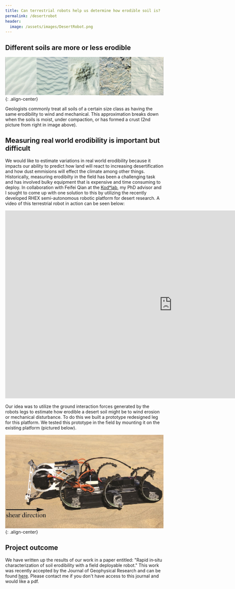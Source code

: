 ```yaml
---
title: Can terrestrial robots help us determine how erodible soil is?
permalink: /desertrobot
header:
  image: /assets/images/DesertRobot.png
---
```


## Different soils are more or less erodible 

![image-center](/assets/images/DesertSoilsSmall.png){: .align-center}

Geologists commonly treat all soils of a certain size class as having the same erodibility to wind and mechanical. This approximation breaks down when the soils is moist, under compaction, or has formed a crust (2nd picture from right in image above). 

## Measuring real world erodibility is important but difficult

We would like to estimate variations in real world erodibility because it impacts our ability to predict how land will react to increasing desertification and how dust emmisions will effect the climate among other things. Historically, measuring erodibilty in the field has been a challenging task and has involved bulky equipment that is expensive and time consuming to deploy. In collaboration with Feifei Qian at the [Kod\*lab](https://kodlab.seas.upenn.edu/), my PhD advisor and I sought to come up with one solution to this by utilizing the recently developed RHEX semi-autonomous robotic platform for desert research. A video of this terrestrial robot in action can be seen below:

<iframe width="1062" height="597" src="https://www.youtube-nocookie.com/embed/IZg8dxaUlpw" frameborder="0" allow="accelerometer; autoplay; encrypted-media; gyroscope; picture-in-picture" allowfullscreen></iframe>

Our idea was to utilize the ground interaction forces generated by the robots legs to estimate how erodible a desert soil might be to wind erosion or mechanical disturbance. To do this we built a prototype redesigned leg for this platform. We tested this prototype in the field by mounting it on the existing platform (pictured below).

![image-center](/assets/images/RobotPic2.png){: .align-center}

## Project outcome

We have written up the results of our work in a paper entitled: "Rapid in‐situ characterization of soil erodibility with a field deployable robot." This work was recently accepted by the Journal of Geophysical Research and can be found [here](https://agupubs.onlinelibrary.wiley.com/doi/abs/10.1029/2018JF004887?ai=1gvoi&mi=3ricys&af=R). Please contact me if you don't have access to this journal and would like a pdf.
